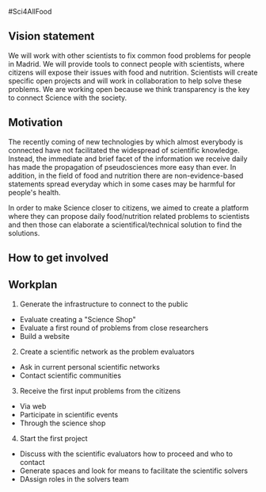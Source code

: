 #Sci4AllFood

## Vision statement
We will work with other scientists to fix common food problems for people in Madrid. We will provide tools to connect people with scientists, where citizens will expose their issues with food and nutrition. Scientists will create specific open projects and will work in collaboration to help solve these problems. We are working open because we think transparency is the key to connect Science with the society.

## Motivation
The recently coming of new technologies by which almost everybody is connected have not facilitated the widespread of scientific knowledge. Instead, the immediate and brief facet of the information we receive daily has made the propagation of pseudosciences more easy than ever. In addition, in the field of food and nutrition there are non-evidence-based statements spread everyday which in some cases may be harmful for people's health. 

In order to make Science closer to citizens, we aimed to create a platform where they can propose daily food/nutrition related problems to scientists and then those can elaborate a scientifical/technical solution to find the solutions.


## How to get involved

## Workplan
1. Generate the infrastructure to connect to the public
  * Evaluate creating a "Science Shop"
  * Evaluate a first round of problems from close researchers
  * Build a website

2. Create a scientific network as the problem evaluators
  * Ask in current personal scientific networks
  * Contact scientific communities

3. Receive the first input problems from the citizens
  * Via web 
  * Participate in scientific events 
  * Through the science shop

4. Start the first project
  * Discuss with the scientific evaluators how to proceed and who to contact
  * Generate spaces and look for means to facilitate the scientific solvers
  * DAssign roles in the solvers team
  
  
  
  
